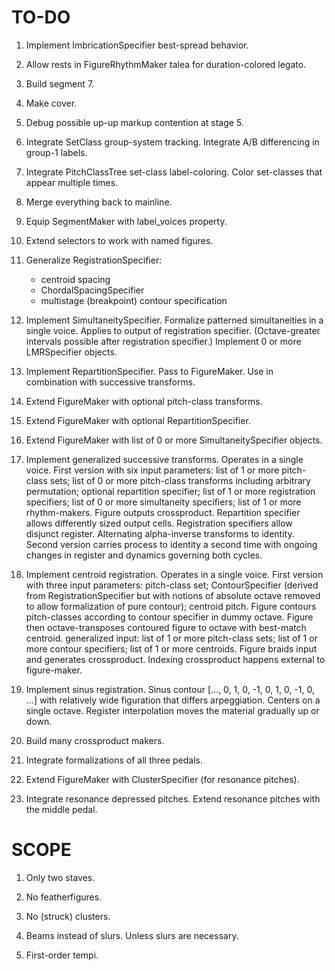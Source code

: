 TO-DO
=====

1.  Implement ImbricationSpecifier best-spread behavior.

2.  Allow rests in FigureRhythmMaker talea for duration-colored legato.

3.  Build segment 7.

4.  Make cover.

5.  Debug possible up-up markup contention at stage 5.

6.  Integrate SetClass group-system tracking.
    Integrate A/B differencing in group-1 labels.

7.  Integrate PitchClassTree set-class label-coloring.
    Color set-classes that appear multiple times.

8.  Merge everything back to mainline.

9.  Equip SegmentMaker with label_voices property.

10. Extend selectors to work with named figures.

11. Generalize RegistrationSpecifier:
    * centroid spacing
    * ChordalSpacingSpecifier
    * multistage (breakpoint) contour specification

12. Implement SimultaneitySpecifier.
    Formalize patterned simultaneities in a single voice.
    Applies to output of registration specifier.
    (Octave-greater intervals possible after registration specifier.)
    Implement 0 or more LMRSpecifier objects.

13. Implement RepartitionSpecifier.
    Pass to FigureMaker.
    Use in combination with successive transforms.

14. Extend FigureMaker with optional pitch-class transforms.

15. Extend FigureMaker with optional RepartitionSpecifier.

16. Extend FigureMaker with list of 0 or more SimultaneitySpecifier objects.

17. Implement generalized successive transforms. Operates in a single voice.
    First version with six input parameters: list of 1 or more pitch-class
    sets; list of 0 or more pitch-class transforms including arbitrary
    permutation; optional repartition specifier; list of 1 or more registration
    specifiers; list of 0 or more simultaneity specifiers; list of 1 or more
    rhythm-makers. Figure outputs crossproduct. Repartition specifier allows
    differently sized output cells. Registration specifiers allow disjunct
    register. Alternating alpha-inverse transforms to identity. Second version
    carries process to identity a second time with ongoing changes in register
    and dynamics governing both cycles.

18. Implement centroid registration. Operates in a single voice. First version
    with three input parameters: pitch-class set; ContourSpecifier (derived
    from RegistrationSpecifier but with notions of absolute octave removed to
    allow formalization of pure contour); centroid pitch. Figure contours
    pitch-classes according to contour specifier in dummy octave. Figure then
    octave-transposes contoured figure to octave with best-match centroid.
    generalized input: list of 1 or more pitch-class sets; list of 1 or more
    contour specifiers; list of 1 or more centroids. Figure braids input and
    generates crossproduct. Indexing crossproduct happens external to
    figure-maker.

19. Implement sinus registration. Sinus contour [..., 0, 1, 0, -1, 0, 1, 0, -1,
    0, ...] with relatively wide figuration that differs arpeggiation. Centers
    on a single octave. Register interpolation moves the material gradually up
    or down.

20. Build many crossproduct makers.

21. Integrate formalizations of all three pedals.

22. Extend FigureMaker with ClusterSpecifier (for resonance pitches).

23. Integrate resonance depressed pitches.
    Extend resonance pitches with the middle pedal.

SCOPE
=====

1.  Only two staves.

2.  No featherfigures.

3.  No (struck) clusters.

4.  Beams instead of slurs. Unless slurs are necessary.

5.  First-order tempi.
